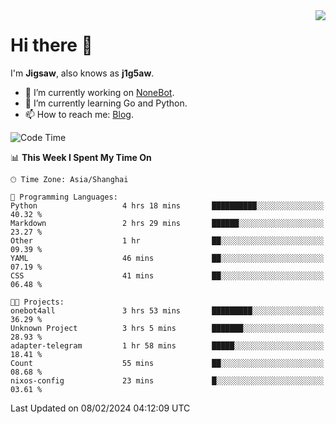 <a href="#">
  <img align="right" src="https://github-readme-stats.vercel.app/api?username=j1g5awi&count_private=true&show_icons=true&title_color=80070B&text_color=B3B3B3&bg_color=212121&icon_color=80070B" />
</a>

# Hi there 👋

I'm **Jigsaw**, also knows as **j1g5aw**.

- 🔭 I’m currently working on [NoneBot](https://github.com/nonebot).
- 🌱 I’m currently learning Go and Python.
- 📫 How to reach me: [Blog](https://blog.maddestroyer.xyz/).

<!--START_SECTION:waka-->
![Code Time](http://img.shields.io/badge/Code%20Time-1%2C369%20hrs%2021%20mins-blue)

📊 **This Week I Spent My Time On** 

```text
🕑︎ Time Zone: Asia/Shanghai

💬 Programming Languages: 
Python                   4 hrs 18 mins       ██████████░░░░░░░░░░░░░░░   40.32 % 
Markdown                 2 hrs 29 mins       ██████░░░░░░░░░░░░░░░░░░░   23.27 % 
Other                    1 hr                ██░░░░░░░░░░░░░░░░░░░░░░░   09.39 % 
YAML                     46 mins             ██░░░░░░░░░░░░░░░░░░░░░░░   07.19 % 
CSS                      41 mins             ██░░░░░░░░░░░░░░░░░░░░░░░   06.48 % 

🐱‍💻 Projects: 
onebot4all               3 hrs 53 mins       █████████░░░░░░░░░░░░░░░░   36.29 % 
Unknown Project          3 hrs 5 mins        ███████░░░░░░░░░░░░░░░░░░   28.93 % 
adapter-telegram         1 hr 58 mins        █████░░░░░░░░░░░░░░░░░░░░   18.41 % 
Count                    55 mins             ██░░░░░░░░░░░░░░░░░░░░░░░   08.68 % 
nixos-config             23 mins             █░░░░░░░░░░░░░░░░░░░░░░░░   03.61 % 
```


 Last Updated on 08/02/2024 04:12:09 UTC
<!--END_SECTION:waka-->
